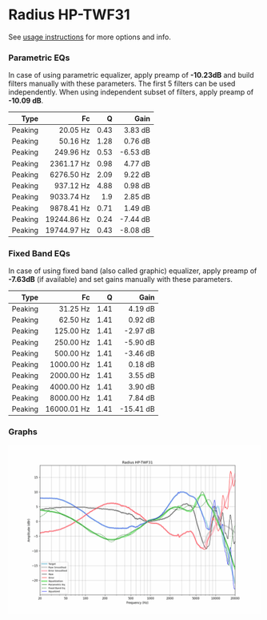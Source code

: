 # Radius HP-TWF31
See [usage instructions](https://github.com/jaakkopasanen/AutoEq#usage) for more options and info.

### Parametric EQs
In case of using parametric equalizer, apply preamp of **-10.23dB** and build filters manually
with these parameters. The first 5 filters can be used independently.
When using independent subset of filters, apply preamp of **-10.09 dB**.

| Type    | Fc          |    Q | Gain     |
|--------:|------------:|-----:|---------:|
| Peaking | 20.05 Hz    | 0.43 | 3.83 dB  |
| Peaking | 50.16 Hz    | 1.28 | 0.76 dB  |
| Peaking | 249.96 Hz   | 0.53 | -6.53 dB |
| Peaking | 2361.17 Hz  | 0.98 | 4.77 dB  |
| Peaking | 6276.50 Hz  | 2.09 | 9.22 dB  |
| Peaking | 937.12 Hz   | 4.88 | 0.98 dB  |
| Peaking | 9033.74 Hz  | 1.9  | 2.85 dB  |
| Peaking | 9878.41 Hz  | 0.71 | 1.49 dB  |
| Peaking | 19244.86 Hz | 0.24 | -7.44 dB |
| Peaking | 19744.97 Hz | 0.43 | -8.08 dB |

### Fixed Band EQs
In case of using fixed band (also called graphic) equalizer, apply preamp of **-7.63dB**
(if available) and set gains manually with these parameters.

| Type    | Fc          |    Q | Gain      |
|--------:|------------:|-----:|----------:|
| Peaking | 31.25 Hz    | 1.41 | 4.19 dB   |
| Peaking | 62.50 Hz    | 1.41 | 0.92 dB   |
| Peaking | 125.00 Hz   | 1.41 | -2.97 dB  |
| Peaking | 250.00 Hz   | 1.41 | -5.90 dB  |
| Peaking | 500.00 Hz   | 1.41 | -3.46 dB  |
| Peaking | 1000.00 Hz  | 1.41 | 0.18 dB   |
| Peaking | 2000.00 Hz  | 1.41 | 3.55 dB   |
| Peaking | 4000.00 Hz  | 1.41 | 3.90 dB   |
| Peaking | 8000.00 Hz  | 1.41 | 7.84 dB   |
| Peaking | 16000.01 Hz | 1.41 | -15.41 dB |

### Graphs
![](./Radius%20HP-TWF31.png)